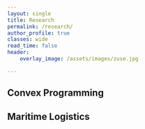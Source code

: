 ```yaml
---
layout: single
title: Research
permalink: /research/
author_profile: true
classes: wide
read_time: false
header:
    overlay_image: /assets/images/zuse.jpg

---
```




## Convex Programming

## Maritime Logistics